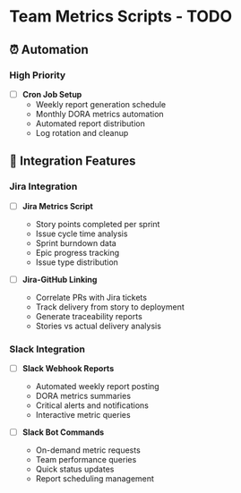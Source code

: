 # Team Metrics Scripts - TODO

## ⏰ Automation

### High Priority
- [ ] **Cron Job Setup**
  - Weekly report generation schedule
  - Monthly DORA metrics automation
  - Automated report distribution
  - Log rotation and cleanup

## 🔗 Integration Features

### Jira Integration
- [ ] **Jira Metrics Script**
  - Story points completed per sprint
  - Issue cycle time analysis
  - Sprint burndown data
  - Epic progress tracking
  - Issue type distribution

- [ ] **Jira-GitHub Linking**
  - Correlate PRs with Jira tickets
  - Track delivery from story to deployment
  - Generate traceability reports
  - Stories vs actual delivery analysis

### Slack Integration
- [ ] **Slack Webhook Reports**
  - Automated weekly report posting
  - DORA metrics summaries
  - Critical alerts and notifications
  - Interactive metric queries

- [ ] **Slack Bot Commands**
  - On-demand metric requests
  - Team performance queries
  - Quick status updates
  - Report scheduling management